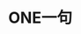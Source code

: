 <script>
	let api = 'https://api.xygeng.cn/one';
    let xmlhttp;
    if (window.XMLHttpRequest) { // code for IE7+, Firefox, Chrome, Opera, Safari
        xmlhttp = new XMLHttpRequest();
    } else { // code for IE6, IE5
        xmlhttp = new ActiveXObject("Microsoft.XMLHTTP");
    }
    xmlhttp.onreadystatechange = function () {
        if (xmlhttp.readyState==4 && xmlhttp.status==200) {
            let content = JSON.parse(xmlhttp.responseText);
            let el = document.getElementById('main');
            let div = document.createElement('div');
            div.style.display = 'inline-block';
            div.style.position = 'relative';
            div.style.whiteSpace = 'pre-wrap';
            el.appendChild(div);
            let p = document.createElement('p');
            p.innerText = content.data.content;
            p.style.display = 'inline-block';
            p.style.textIndent = '2em';
            div.appendChild(p);
            let br = document.createElement('br');
            br.style.userSelect = 'none';
            div.appendChild(br);
            let origin = document.createElement('p');
            origin.innerHTML = '—— ' + content.data.origin;
            origin.style.display = 'inline-block';
            origin.style.float = 'right';
            origin.style.marginTop = '0';
            div.appendChild(origin);
        }
    }
    xmlhttp.open("GET", api, true);
    xmlhttp.setRequestHeader("Content-Type", "application/x-www-form-urlencoded");
    xmlhttp.send();
</script>

# ONE一句